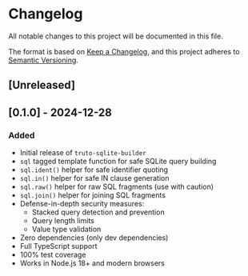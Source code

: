 # Changelog

All notable changes to this project will be documented in this file.

The format is based on [Keep a Changelog](https://keepachangelog.com/en/1.0.0/),
and this project adheres to [Semantic Versioning](https://semver.org/spec/v2.0.0.html).

## [Unreleased]

## [0.1.0] - 2024-12-28

### Added

- Initial release of `truto-sqlite-builder`
- `sql` tagged template function for safe SQLite query building
- `sql.ident()` helper for safe identifier quoting
- `sql.in()` helper for safe IN clause generation
- `sql.raw()` helper for raw SQL fragments (use with caution)
- `sql.join()` helper for joining SQL fragments
- Defense-in-depth security measures:
  - Stacked query detection and prevention
  - Query length limits
  - Value type validation
- Zero dependencies (only dev dependencies)
- Full TypeScript support
- 100% test coverage
- Works in Node.js 18+ and modern browsers
